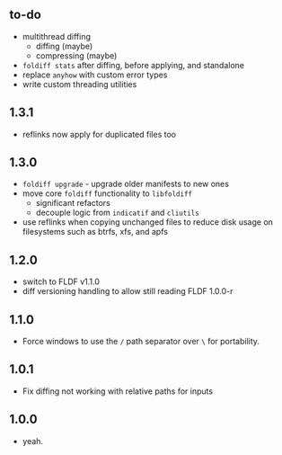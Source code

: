 ## to-do
- multithread diffing
   * diffing (maybe)
   * compressing (maybe)
- `foldiff stats` after diffing, before applying, and standalone
- replace `anyhow` with custom error types
- write custom threading utilities

## 1.3.1
- reflinks now apply for duplicated files too

## 1.3.0
- `foldiff upgrade` - upgrade older manifests to new ones
- move core `foldiff` functionality to `libfoldiff`
  * significant refactors
  * decouple logic from `indicatif` and `cliutils`
- use reflinks when copying unchanged files to reduce disk usage on filesystems such as btrfs, xfs, and apfs

## 1.2.0
- switch to FLDF v1.1.0
- diff versioning handling to allow still reading FLDF 1.0.0-r

## 1.1.0
- Force windows to use the `/` path separator over `\` for portability.

## 1.0.1
- Fix diffing not working with relative paths for inputs

## 1.0.0
- yeah.